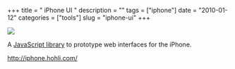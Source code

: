 +++
title = " iPhone UI "
description = ""
tags = ["iphone"]
date = "2010-01-12"
categories = ["tools"]
slug = "iphone-ui"
+++


<div class="tool-screenshot mb1"><a href="http://iphone.hohli.com/"><img id="bluga-thumbnail-2666" class="bluga-thumbnail custom" src="/media/bluga/
wt522fa30498362_custom.jpg"/></a></div><p>A <a href="http://iphone.hohli.com/">JavaScript library</a> to prototype web interfaces for the iPhone.</p>

  
<p><a href="http://iphone.hohli.com/">http://iphone.hohli.com/</a></p>
      
